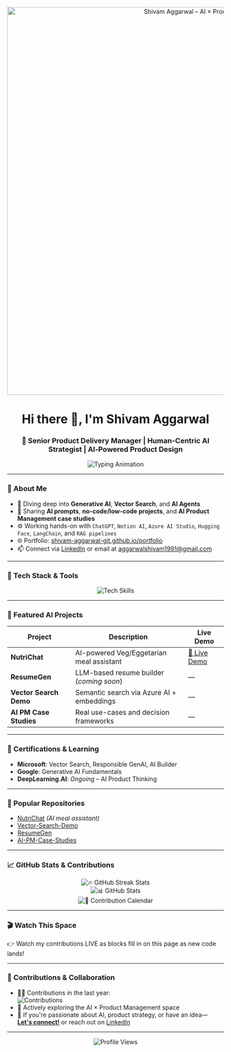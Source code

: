<!-- 🎨 Banner -->
<p align="center">
  <img width="900" src="https://raw.githubusercontent.com/shivam-aggarwal-git/shivam-aggarwal-git/main/banner.png" alt="Shivam Aggarwal – AI × Product Strategist" />
</p>

<!-- Typing Animation Header -->
<h1 align="center">Hi there 👋, I'm Shivam Aggarwal</h1>
<h3 align="center">
  🚀 Senior Product Delivery Manager | Human-Centric AI Strategist | AI‑Powered Product Design
</h3>
<p align="center">
  <img src="https://readme-typing-svg.herokuapp.com?font=Fira+Code&duration=3000&pause=800&color=4AF9FF&width=700&lines=Building+AI‑first+Products;Shaping+SaaS+%26+FinTech;Prompting,+Case+Studies+%26+Builds" alt="Typing Animation" />
</p>

---

### 🔎 About Me
- 🔭 Diving deep into **Generative AI**, **Vector Search**, and **AI Agents**
- 🧠 Sharing **AI prompts**, **no-code/low-code projects**, and **AI Product Management case studies**
- ⚙️ Working hands-on with `ChatGPT`, `Notion AI`, `Azure AI Studio`, `Hugging Face`, `LangChain`, and `RAG pipelines`
- 🌐 Portfolio: [shivam-aggarwal-git.github.io/portfolio](https://shivam-aggarwal-git.github.io/portfolio/)
- 📫 Connect via [LinkedIn](https://linkedin.com/in/shivam-aggarwal) or email at aggarwalshivam1991@gmail.com

---

### 🧰 Tech Stack & Tools  
<p align="center">
  <img src="https://skillicons.dev/icons?i=python,azure,postman,jupyter,figma,github,vscode,vercel,linux,git,flask,fastapi" alt="Tech Skills" />
</p>

---

### 💼 Featured AI Projects

| Project | Description | Live Demo |
|-------|-------------|-----------|
| **NutriChat** | AI-powered Veg/Eggetarian meal assistant | [🔗 Live Demo](https://nutrichat-llama.vercel.app) |
| **ResumeGen** | LLM-based resume builder (*coming soon*) | — |
| **Vector Search Demo** | Semantic search via Azure AI + embeddings | — |
| **AI PM Case Studies** | Real use-cases and decision frameworks | — |

---

### 📜 Certifications & Learning  
- **Microsoft**: Vector Search, Responsible GenAI, AI Builder  
- **Google**: Generative AI Fundamentals  
- **DeepLearning.AI**: *Ongoing* – AI Product Thinking  

---

### 🌟 Popular Repositories  
<!-- Replace with real links to your top repos -->
- [NutriChat](https://github.com/shivam-aggarwal-git/NutriChat) *(AI meal assistant)*
- [Vector-Search-Demo](https://github.com/shivam-aggarwal-git/Vector-Search-Demo)
- [ResumeGen](https://github.com/shivam-aggarwal-git/ResumeGen)
- [AI-PM-Case-Studies](https://github.com/shivam-aggarwal-git/AI-PM-Case-Studies)

---

### 📈 GitHub Stats & Contributions

<p align="center">
  <img src="https://github-readme-streak-stats.herokuapp.com?user=shivam-aggarwal-git&theme=react&hide_border=true" alt="🔥 GitHub Streak Stats" />
  <br>
  <img src="https://github-readme-stats.vercel.app/api?username=shivam-aggarwal-git&show_icons=true&theme=react&hide_border=true" alt="📊 GitHub Stats" />
  <br>
  <img src="https://github-contribution-graph.ez4o.com/?username=shivam-aggarwal-git&last_n_days=365&img_url=https%3A%2F%2Fraw.githubusercontent.com/shivam-aggarwal-git/shivam-aggarwal-git/main/banner.png" alt="📅 Contribution Calendar" />
</p>

---

### 🎬 Watch This Space  
👉 Watch my contributions LIVE as blocks fill in on this page as new code lands!

---

### 🤝 Contributions & Collaboration  
- 👨‍💻 Contributions in the last year:  
  ![Contributions](https://komarev.com/ghpvc/?username=shivam-aggarwal-git&color=brightgreen)
- 🚀 Actively exploring the AI × Product Management space  
- 🤝 If you're passionate about AI, product strategy, or have an idea—  
  [**Let's connect!**](mailto:aggarwalshivam1991@gmail.com) or reach out on [LinkedIn](https://linkedin.com/in/shivam-aggarwal)

---

<p align="center">
  <img src="https://komarev.com/ghpvc/?username=shivam-aggarwal-git&style=flat-square&color=blue" alt="Profile Views" />
</p>
